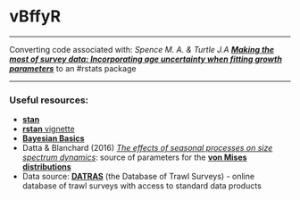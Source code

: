 # vBffyR

***

Converting code associated with: *Spence M. A. & Turtle J.A* [***Making the most of survey data: Incorporating age uncertainty when fitting growth parameters***](http://onlinelibrary.wiley.com/doi/10.1002/ece3.3280/full) to an #rstats package


*** 

### Useful resources:

- [**stan**](http://mc-stan.org/)
- [**rstan** vignette](https://cran.r-project.org/web/packages/rstan/vignettes/rstan.html)
- [**Bayesian Basics**](https://m-clark.github.io/docs/IntroBayes.html)
- Datta & Blanchard (2016) [*The effects of seasonal processes on size spectrum dynamics*](http://www.nrcresearchpress.com/doi/full/10.1139/cjfas-2015-0468#.Wa2DUHd97UI): source of parameters for the [**von Mises distributions**](https://en.wikipedia.org/wiki/Von_Mises_distribution)
- Data source: [**DATRAS**](http://www.ices.dk/marine-data/data-portals/Pages/DATRAS.aspx) (the Database of Trawl Surveys) - online database of trawl surveys with access to standard data products 
